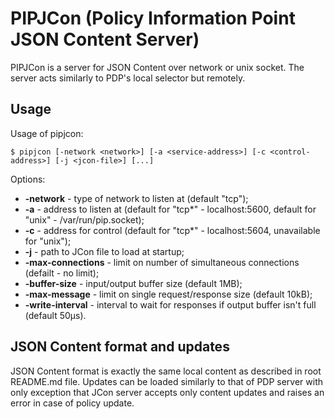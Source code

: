 # PIPJCon (Policy Information Point JSON Content Server)

PIPJCon is a server for JSON Content over network or unix socket. The server acts similarly to PDP's local selector but remotely.

## Usage

Usage of pipjcon:
```
$ pipjcon [-network <network>] [-a <service-address>] [-c <control-address>] [-j <jcon-file>] [...]
```
Options:
- **-network** - type of network to listen at (default "tcp");
- **-a** - address to listen at (default for "tcp\*" - localhost:5600, default for "unix" - /var/run/pip.socket);
- **-c** - address for control (default for "tcp\*" - localhost:5604, unavailable for "unix");
- **-j** - path to JCon file to load at startup;
- **-max-connections** - limit on number of simultaneous connections (defailt - no limit);
- **-buffer-size** - input/output buffer size (default 1MB);
- **-max-message** - limit on single request/response size (default 10kB);
- **-write-interval** - interval to wait for responses if output buffer isn't full (default 50µs).

## JSON Content format and updates

JSON Content format is exactly the same local content as described in root README.md file. Updates can be loaded similarly to that of PDP server with only exception that JCon server accepts only content updates and raises an error in case of policy update.
